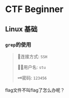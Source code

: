 # CTF Beginner

## Linux 基础

### `grep`的使用

> 🚀连接方式: `SSH`
>
> 🧑‍💻用户名: `stu`
>
> 🗝️密码: `123456`

flag文件不叫flag了怎么办呢？
